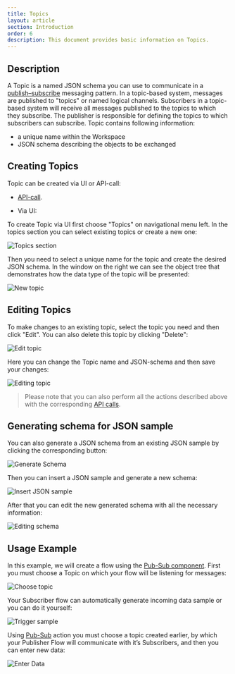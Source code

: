 ```yaml
---
title: Topics
layout: article
section: Introduction
order: 6
description: This document provides basic information on Topics.
---
```


## Description

A Topic is a named JSON schema you can use to communicate in a [publish–subscribe](https://en.wikipedia.org/wiki/Publish-subscribe_pattern) messaging pattern. In a topic-based system, messages are published to "topics" or named logical channels. Subscribers in a topic-based system will receive all messages published to the topics to which they subscribe. The publisher is responsible for defining the topics to which subscribers can subscribe. Topic contains following information:

* a unique name within the Workspace
* JSON schema describing the objects to be exchanged

## Creating Topics

Topic can be created via UI or API-call:

  * [API-call]({{site.data.tenant.apiDocsUri}}/v2#/topics/post_workspaces__workspace_id__topics).

  * Via UI:

  To create Topic via UI first choose "Topics" on navigational menu left. In the topics section you can select existing topics or create a new one:

  ![Topics section](/assets/img/getting-started/topics/topics-section.png)

  Then you need to select a unique name for the topic and create the desired JSON schema. In the window on the right we can see the object tree that demonstrates how the data type of the topic will be presented:

  ![New topic](/assets/img/getting-started/topics/new-topic.png)

## Editing Topics

To make changes to an existing topic, select the topic you need and then click "Edit". You can also delete this topic by clicking "Delete":

  ![Edit topic](/assets/img/getting-started/topics/edit-topic.png)

Here you can change the Topic name and JSON-schema and then save your changes:

  ![Editing topic](/assets/img/getting-started/topics/editing-topic.png)

> Please note that you can also perform all the actions described above with the corresponding [API calls]({{site.data.tenant.apiDocsUri}}/v2#/topics).

## Generating schema for JSON sample

You can also generate a JSON schema from an existing JSON sample by clicking the corresponding button:

  ![Generate Schema](/assets/img/getting-started/topics/generate-schema.png)

Then you can insert a JSON sample and generate a new schema:

  ![Insert JSON sample](/assets/img/getting-started/topics/insert-sample.png)

After that you can edit the new generated schema with all the necessary information:

  ![Editing schema](/assets/img/getting-started/topics/editing-schema.png)

## Usage Example

In this example, we will create a flow using the [Pub-Sub component](/components/pub-sub/index). First you must choose a Topic on which your flow will be listening for messages:

  ![Choose topic](/assets/img/getting-started/topics/choose-topic.png)

Your Subscriber flow can automatically generate incoming data sample or you can do it yourself:

  ![Trigger sample](/assets/img/getting-started/topics/trigger-sample.png)

Using [Pub-Sub](/components/pub-sub/index) action you must choose a topic created earlier, by which your Publisher Flow will communicate with it’s Subscribers, and then you can enter new data:

  ![Enter Data](/assets/img/getting-started/topics/enter-data.png)
